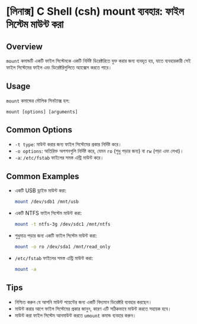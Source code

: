 # [লিনাক্স] C Shell (csh) mount ব্যবহার: ফাইল সিস্টেম মাউন্ট করা

## Overview
`mount` কমান্ডটি একটি ফাইল সিস্টেমকে একটি নির্দিষ্ট ডিরেক্টরিতে যুক্ত করার জন্য ব্যবহৃত হয়, যাতে ব্যবহারকারী সেই ফাইল সিস্টেমের ফাইল এবং ডিরেক্টরিগুলিতে অ্যাক্সেস করতে পারে।

## Usage
`mount` কমান্ডের মৌলিক সিনট্যাক্স হল:

```
mount [options] [arguments]
```

## Common Options
- `-t type`: মাউন্ট করার জন্য ফাইল সিস্টেমের প্রকার নির্দিষ্ট করে।
- `-o options`: অতিরিক্ত অপশনগুলি নির্দিষ্ট করে, যেমন `ro` (শুধু পড়ার জন্য) বা `rw` (পড়া এবং লেখা)।
- `-a`: `/etc/fstab` ফাইলের সমস্ত এন্ট্রি মাউন্ট করে।

## Common Examples
- একটি USB ড্রাইভ মাউন্ট করা:
  ```bash
  mount /dev/sdb1 /mnt/usb
  ```

- একটি NTFS ফাইল সিস্টেম মাউন্ট করা:
  ```bash
  mount -t ntfs-3g /dev/sdc1 /mnt/ntfs
  ```

- শুধুমাত্র পড়ার জন্য একটি ফাইল সিস্টেম মাউন্ট করা:
  ```bash
  mount -o ro /dev/sda1 /mnt/read_only
  ```

- `/etc/fstab` ফাইলের সমস্ত এন্ট্রি মাউন্ট করা:
  ```bash
  mount -a
  ```

## Tips
- নিশ্চিত করুন যে আপনি মাউন্ট পয়েন্টের জন্য একটি বিদ্যমান ডিরেক্টরি ব্যবহার করছেন।
- মাউন্ট করার আগে ফাইল সিস্টেমের প্রকার জানুন, কারণ এটি সঠিকভাবে মাউন্ট করতে সহায়ক হবে।
- মাউন্ট করা ফাইল সিস্টেম আনমাউন্ট করতে `umount` কমান্ড ব্যবহার করুন।